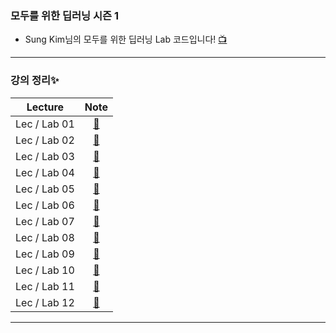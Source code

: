 ### 모두를 위한 딥러닝 시즌 1

 - Sung Kim님의 모두를 위한 딥러닝 Lab 코드입니다! [📺](https://www.youtube.com/watch?v=BS6O0zOGX4E&list=PLlMkM4tgfjnLSOjrEJN31gZATbcj_MpUm)
 
 ***
 ### 강의 정리✨
|__Lecture__|__Note__|
|:---:|:---:|
|Lec / Lab 01|[📖](https://blog.naver.com/ljwon77_/222068385360)|
|Lec / Lab 02|[📖](https://blog.naver.com/ljwon77_/222068390108)|
|Lec / Lab 03|[📖](https://blog.naver.com/ljwon77_/222068395944)|
|Lec / Lab 04|[📖](https://blog.naver.com/ljwon77_/222068404834)|
|Lec / Lab 05|[📖](https://blog.naver.com/ljwon77_/222068421031)|
|Lec / Lab 06|[📖](https://blog.naver.com/ljwon77_/222068481572)|
|Lec / Lab 07|[📖](https://blog.naver.com/ljwon77_/222068495258)|
|Lec / Lab 08|[📖](https://blog.naver.com/ljwon77_/222068505251)|
|Lec / Lab 09|[📖](https://blog.naver.com/ljwon77_/222068616939)|
|Lec / Lab 10|[📖](https://blog.naver.com/ljwon77_/222068631424)|
|Lec / Lab 11|[📖](https://blog.naver.com/ljwon77_/222068647877)|
|Lec / Lab 12|[📖](https://blog.naver.com/ljwon77_/222068670643)|
 ***
